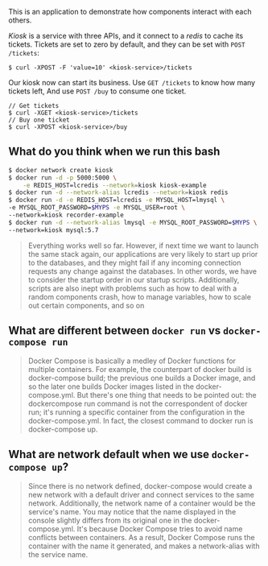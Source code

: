 This is an application to demonstrate how components interact with each others.

*Kiosk* is a service with three APIs, and it connect to a *redis* to cache its tickets. Tickets are set to zero by default, and they can be set with `POST /tickets`:
```
$ curl -XPOST -F 'value=10' <kiosk-service>/tickets
```
Our kiosk now can start its business. Use `GET /tickets` to know how many tickets left, And use `POST /buy` to consume one ticket.

```
// Get tickets
$ curl -XGET <kiosk-service>/tickets
// Buy one ticket
$ curl -XPOST <kiosk-service>/buy
```

## What do you think when we run this bash
``` bash
$ docker network create kiosk
$ docker run -d -p 5000:5000 \
    -e REDIS_HOST=lcredis --network=kiosk kiosk-example
$ docker run -d --network-alias lcredis --network=kiosk redis
$ docker run -d -e REDIS_HOST=lcredis -e MYSQL_HOST=lmysql \
-e MYSQL_ROOT_PASSWORD=$MYPS -e MYSQL_USER=root \
--network=kiosk recorder-example
$ docker run -d --network-alias lmysql -e MYSQL_ROOT_PASSWORD=$MYPS \
--network=kiosk mysql:5.7
```
> Everything works well so far. However, if next time we want to launch the same stack again, our applications are very likely to start up prior to the databases, and
they might fail if any incoming connection requests any change against the databases. In other words, we have to consider the startup order in our startup scripts.
Additionally, scripts are also inept with problems such as how to deal with a random components crash, how to manage variables, how to scale out certain components,
and so on

## What are different between `docker run` vs `docker-compose run`
> Docker Compose is basically a medley of Docker functions for multiple containers.
For example, the counterpart of docker build is docker-compose build; the previous one builds a Docker image, and so the later one builds Docker images listed in the
docker-compose.yml. But there's one thing that needs to be pointed out: the dockercompose run command is not the correspondent of docker run; it's running a specific container from the configuration in the docker-compose.yml. In fact, the closest command to docker run is docker-compose up.

## What are network default when we use `docker-compose up`?
> Since there is no network defined, docker-compose would create a new network with a default driver and connect services to the same network.
Additionally, the network name of a container would be the service's name. You may
notice that the name displayed in the console slightly differs from its original one in the docker-compose.yml. It's because Docker Compose tries to avoid name conflicts between containers. As a result, Docker Compose runs the container with the name it generated, and makes a network-alias with the service name.